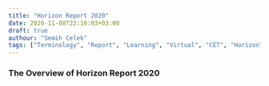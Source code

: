 ```yaml
---
title: "Horizon Report 2020"
date: 2020-11-08T22:10:03+03:00
draft: true
authour: "Semih Celek"
tags: ["Terminology", "Report", "Learning", "Virtual", "CET", "Horizon"]
---
```


### The Overview of Horizon Report 2020


